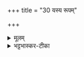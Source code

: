 +++
title = "30 यस्य रूपम्"

+++


<details><summary>मूलम्</summary>

यस्य॑ रू॒पम् बिभ्र॑द् इ॒माम् अवि॑न्दत् ।   
गुहा॒ प्रवि॑ष्टाँ सरि॒रस्य॒ मध्ये॑ ।  
तस्ये॒दव्ँ विह॑तम् आ॒भर॑न्तः ।  
अछ॑म्बट्कारम् अ॒स्याव्ँ वि॑धेम ॥3॥
</details>

<details><summary>भट्टभास्कर-टीका</summary>

अत्र ब्राह्मणम् - 'तां वराहो भूत्वा हरत्' इति । तदिदमुच्यते - यस्य वराहस्य रूपं बिभ्रदिमां पृथिवीं अविन्दत् अलभत प्रजापतिः सरिरस्य सलिलस्य महाप्रळयोदकस्य मध्ये । कपिलकादित्वाल्लत्वविकल्पः । गुहा गुहां गुह्यस्थानं पाताळं प्रविष्टाम् । 'सुपां सुलुक्' इत्याकारः । तस्य वराहस्य विहतं पोत्रोत्खातं मृद्द्रव्यं आभरन्तो वयं अछम्बट्कारं अविनाशमस्यां पृथिव्यां विधेम । यद्वा - अस्यामिति षष्ठ्यर्थे सप्तमी ।
अस्याः पृथिव्याः किंचिदपि अपरिहाय सर्वां पृथिवीमविनष्टां परिगृह्य कर्माणि कुर्मः । णमुलन्तेन नञ्समासः ॥
</details>